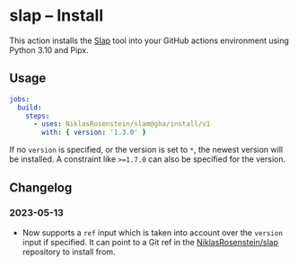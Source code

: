 # slap &ndash; Install

  [Slap]: https://github.com/NiklasRosenstein/slap

This action installs the [Slap][] tool into your GitHub actions environment using Python 3.10 and Pipx.

## Usage

```yaml
jobs:
  build:
    steps:
      - uses: NiklasRosenstein/slam@gha/install/v1
        with: { version: '1.3.0' }
```

If no `version` is specified, or the version is set to `*`, the newest version will be installed. A constraint like
`>=1.7.0` can also be specified for the version.

## Changelog

### 2023-05-13

* Now supports a `ref` input which is taken into account over the `version` input if specified. It can point to
  a Git ref in the [NiklasRosenstein/slap][Slap] repository to install from.
